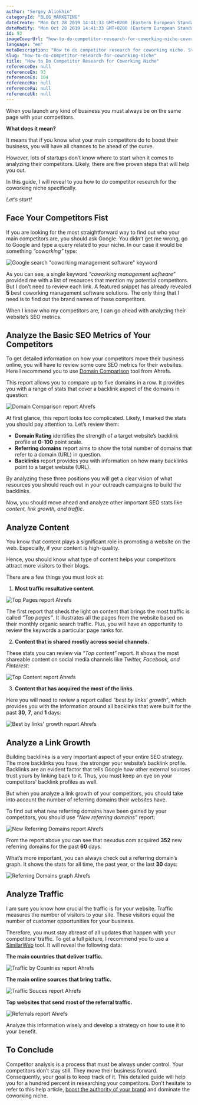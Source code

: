 ```yaml
---
author: "Sergey Aliokhin"
categoryId: "BLOG_MARKETING"
dateCreate: "Mon Oct 28 2019 14:41:33 GMT+0200 (Eastern European Standard Time)"
dateModify: "Mon Oct 28 2019 14:41:33 GMT+0200 (Eastern European Standard Time)"
id: 93
imageCoverUrl: "how-to-do-competitor-research-for-coworking-niche-cover.jpg"
language: "en"
metaDescription: "How to do competitor research for coworking niche. Step-by-step newbie-friendly guide. Know your competitors, monitor their activity and be always ahead."
slug: "how-to-do-competitor-research-for-coworking-niche"
title: "How to Do Competitor Research for Coworking Niche"
referenceDe: null
referenceEn: 93
referenceEs: 104
referenceKo: null
referenceRu: null
referenceUk: null
---
```


When you launch any kind of business you must always be on the same page with your competitors. 

**What does it mean?**

It means that if you know what your main competitors do to boost their business, you will have all chances to be ahead of the curve. 

However, lots of startups don’t know where to start when it comes to analyzing their competitors. Likely, there are five proven steps that will help you out. 

In this guide, I will reveal to you how to do competitor research for the coworking niche specifically.

*Let’s start!*

## **Face Your Competitors Fist** 

If you are looking for the most straightforward way to find out who your main competitors are, you should ask Google. You didn’t get me wrong, go to Google and type a query related to your niche. In our case it would be something *“coworking”* type:

![Google search "coworking management software" keyword](https://s3.ap-northeast-2.amazonaws.com/blogs.andcards.com/how-to-do-competitor-research-for-coworking-niche-1.jpg|height=1080,width=1920)

As you can see, a single keyword *“coworking management software”* provided me with a list of resources that mention my potential competitors. But I don’t need to review each link. A featured snippet has already revealed **5** best coworking management software solutions. The only thing that I need is to find out the brand names of these competitors. 

When I know who my competitors are, I can go ahead with analyzing their website’s SEO  metrics. 

## **Analyze the Basic SEO Metrics of Your Competitors**

To get detailed information on how your competitors move their business online, you will have to review some core SEO metrics for their websites. Here I recommend you to use [Domain Comparison](https://ahrefs.com/domain-comparison) tool from Ahrefs.

This report allows you to compare up to five domains in a row. It provides you with a range of stats that cover a backlink aspect of the domains in question: 

![Domain Comparison report Ahrefs](https://s3.ap-northeast-2.amazonaws.com/blogs.andcards.com/how-to-do-competitor-research-for-coworking-niche-2.jpg|height=1080,width=1920)

At first glance, this report looks too complicated. Likely, I marked the stats you should pay attention to. Let’s review them:

- **Domain Rating** identifies the strength of a target website’s backlink profile at **0-100** point scale. 
- **Referring domains** report aims to show the total number of domains that refer to a domain (URL) in question.
- **Backlinks** report provides you with information on how many backlinks point to a target website (URL). 

By analyzing these three positions you will get a clear vision of what resources you should reach out in your outreach campaigns to build the backlinks. 

Now, you should move ahead and analyze other important SEO stats like *content, link growth, and traffic*. 

## **Analyze Content**

You know that content plays a significant role in promoting a website on the web. Especially, if your content is high-quality. 

Hence, you should know what type of content helps your competitors attract more visitors to their blogs. 

There are a few things you must look at:

1. **Most traffic resultative content**. 

![Top Pages report Ahrefs](https://s3.ap-northeast-2.amazonaws.com/blogs.andcards.com/how-to-do-competitor-research-for-coworking-niche-3.jpg|height=1080,width=1920)

The first report that sheds the light on content that brings the most traffic is called *“Top pages”*. It illustrates all the pages from the website based on their monthly organic search traffic. Plus, you will have an opportunity to review the keywords a particular page ranks for.

2. **Content that is shared mostly across social channels.** 

These stats you can review via *“Top content”* report. It shows the most shareable content on social media channels like *Twitter, Facebook, and Pinterest*:

![Top Content report Ahrefs](https://s3.ap-northeast-2.amazonaws.com/blogs.andcards.com/how-to-do-competitor-research-for-coworking-niche-4.jpg|height=1080,width=1920)

3. **Content that has acquired the most of the links**.

Here you will need to review a report called *“best by links’ growth”*, which provides you with the information around all backlinks that were built for the past **30**, **7**, and **1** days:

![Best by links' growth report Ahrefs](https://s3.ap-northeast-2.amazonaws.com/blogs.andcards.com/how-to-do-competitor-research-for-coworking-niche-5.jpg|height=1080,width=1920)

## **Analyze a Link Growth**

Building backlinks is a very important aspect of your entire SEO strategy. The more backlinks you have, the stronger your website’s backlink profile. Backlinks are an evident factor that tells Google how other external sources trust yours by linking back to it. Thus, you must keep an eye on your competitors’ backlink profiles as well. 

But when you analyze a link growth of your competitors, you should take into account the number of referring domains their websites have. 

To find out what new referring domains have been gained by your competitors, you should use *“New referring domains”* report:

![New Referring Domains report Ahrefs](https://s3.ap-northeast-2.amazonaws.com/blogs.andcards.com/how-to-do-competitor-research-for-coworking-niche-6.jpg|height=1080,width=1920)

From the report above you can see that nexudus.com acquired **352** new referring domains for the past **60** days. 

What’s more important, you can always check out a referring domain’s graph. It shows the stats for all time, the past year, or the last **30** days:

![Referring Domains graph Ahrefs](https://s3.ap-northeast-2.amazonaws.com/blogs.andcards.com/how-to-do-competitor-research-for-coworking-niche-7.jpg|height=1080,width=1920)

## Analyze Traffic

I am sure you know how crucial the traffic is for your website. Traffic measures the number of visitors to your site. These visitors equal the number of customer opportunities for your business.

Therefore, you must stay abreast of all updates that happen with your competitors’ traffic. 
To get a full picture, I recommend you to use a [SimilarWeb](https://similarweb.com/) tool. It will reveal the following data:

**The main countries that deliver traffic.**

![Traffic by Countries report Ahrefs](https://s3.ap-northeast-2.amazonaws.com/blogs.andcards.com/how-to-do-competitor-research-for-coworking-niche-8.jpg|height=1080,width=1920)

**The main online sources that bring traffic.** 

![Traffic Souces report Ahrefs](https://s3.ap-northeast-2.amazonaws.com/blogs.andcards.com/how-to-do-competitor-research-for-coworking-niche-9.jpg|height=1080,width=1920)

**Top websites that send most of the referral traffic.**

![Referrals report Ahrefs](https://s3.ap-northeast-2.amazonaws.com/blogs.andcards.com/how-to-do-competitor-research-for-coworking-niche-10.jpg|height=1080,width=1920)

Analyze this information wisely and develop a strategy on how to use it to your benefit. 

## **To Conclude**

Competitor analysis is a process that must be always under control. Your competitors don’t stay still. They move their business forward. Consequently, your goal is to keep track of it.
This detailed guide will help you for a hundred percent in researching your competitors. 
Don’t hesitate to refer to this help article, [boost the authority of your brand](https://andcards.com/blog/marketing/how-to-boost-your-coworking-brand-awareness-the-first-step-of-building-a-marketing-funnel) and dominate the coworking niche.
